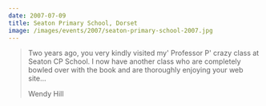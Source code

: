 ```yaml
---
date: 2007-07-09
title: Seaton Primary School, Dorset
image: /images/events/2007/seaton-primary-school-2007.jpg
---
```


> Two years ago, you very kindly visited my' Professor P' crazy class at Seaton CP School. I now have another class who are completely bowled over with the book and are thoroughly enjoying your web site...
> 
> <footer>Wendy Hill</footer>
